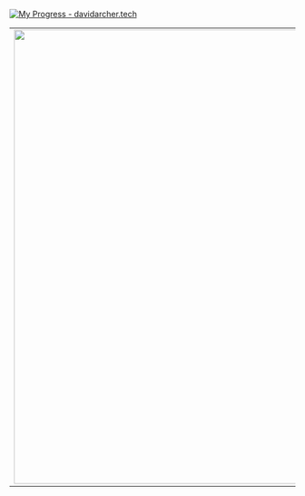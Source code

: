 [![My Progress - davidarcher.tech](https://media.licdn.com/dms/image/D4E16AQHIBEj5y7seHw/profile-displaybackgroundimage-shrink_350_1400/0/1677076179971?e=1694649600&v=beta&t=8FCAbj1K7NaDe1C8XFhlSiIb1jgP_VBzaI-zH6EUo5I)](https://www.davidarcher.tech)

<table border="0" cellspacing="0" cellpadding="0">
  <tr>
    <td style="border: 0";>
      <img width="800" src="https://www.davidarcher.tech/images/gcc-boxing-club1.jpg" />
    </td>
    <td style="border: 0";>
      <p>
       🎓 My name is David and I am currently a Software Engineering student at Cal State Fullerton<a/>.
      </p>
      <p>
        🧑🏿‍💻 On my free time, I like to implement what I have learned into projects which I then publish on my <a href="https://www.davidarcher.tech">portfolio website</a>.
      </p>
      <h3><img width="27" src="https://external-content.duckduckgo.com/iu/?u=https%3A%2F%2Fi.pinimg.com%2Foriginals%2Fbd%2F23%2Fb9%2Fbd23b99f2961468ee4fc39a95f6a3e2d.jpg&f=1&nofb=1&ipt=a0a6536030a8ba168a606305c7478120f0ae9b20230e02bf1c8907d33b77365e&ipo=images"> Connect with me:</h3>
      <a href="https://www.linkedin.com/in/devop-archer/">
        <img width="25" src="https://cdn.jsdelivr.net/npm/simple-icons@v3/icons/linkedin.svg" /">
      </a>
  <a href="https://www.davidarcher.tech">
        <img width="30" src="https://external-content.duckduckgo.com/iu/?u=http%3A%2F%2Fnews.calderdale.gov.uk%2Fwp-content%2Fuploads%2F2013%2F09%2Fwebsite.jpg&f=1&nofb=1&ipt=febacdc7b398b89f7bbe515577e83bf527fa03e10be6ee62978493bb6fed5b1e&ipo=images"></td>
</table>

